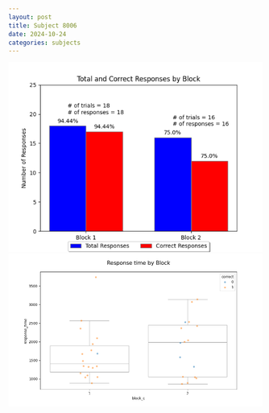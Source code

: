 ```yaml
---
layout: post
title: Subject 8006
date: 2024-10-24
categories: subjects
---
```


![](data/8006/run-1/8006_ATS_responses.png)
![](data/8006/run-1/8006_ATS_rt.png)
